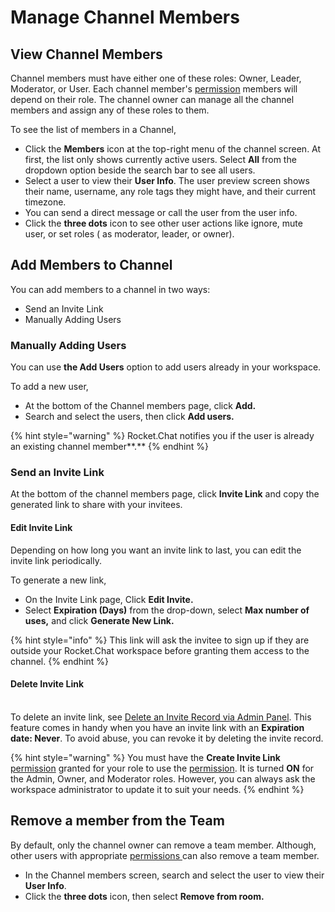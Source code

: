# Manage Channel Members

## View Channel Members

Channel members must have either one of these roles: Owner, Leader, Moderator, or User. Each channel member's [permission](../../../omnichannel/workspace-administration/permissions/) members will depend on their role. The channel owner can manage all the channel members and assign any of these roles to them.

To see the list of members in a Channel,

* Click the **Members** icon at the top-right menu of the channel screen. At first, the list only shows currently active users. Select **All** from the dropdown option beside the search bar to see all users.
* Select a user to view their **User Info**. The user preview screen shows their name, username, any role tags they might have, and their current timezone.
* You can send a direct message or call the user from the user info.
* Click the **three dots** icon to see other user actions like ignore, mute user, or set roles ( as moderator, leader, or owner).

## Add Members to Channel

You can add members to a channel in two ways:

* Send an Invite Link
* Manually Adding Users

### Manually Adding Users

You can use **the Add Users** option to add users already in your workspace.

To add a new user,

* At the bottom of the Channel members page, click **Add.**
* Search and select the users, then click **Add users.**

{% hint style="warning" %}
Rocket.Chat notifies you if the user is already an existing channel member\*\*.\*\*
{% endhint %}

### Send an Invite Link

At the bottom of the channel members page, click **Invite Link** and copy the generated link to share with your invitees.

#### Edit Invite Link

Depending on how long you want an invite link to last, you can edit the invite link periodically.

To generate a new link,

* On the Invite Link page, Click **Edit Invite.**
* Select **Expiration (Days)** from the drop-down, select **Max number of uses,** and click **Generate New Link.**

{% hint style="info" %}
This link will ask the invitee to sign up if they are outside your Rocket.Chat workspace before granting them access to the channel.
{% endhint %}

#### Delete Invite Link

\
To delete an invite link, see [Delete an Invite Record via Admin Panel](../../../omnichannel/workspace-administration/invites.md). This feature comes in handy when you have an invite link with an **Expiration date: Never**. To avoid abuse, you can revoke it by deleting the invite record.

{% hint style="warning" %}
You must have the **Create Invite Link** [permission](../../../omnichannel/workspace-administration/permissions/) granted for your role to use the [permission](../../../omnichannel/workspace-administration/permissions/). It is turned **ON** for the Admin, Owner, and Moderator roles. However, you can always ask the workspace administrator to update it to suit your needs.
{% endhint %}

## Remove a member from the Team

By default, only the channel owner can remove a team member. Although, other users with appropriate [permissions ](../../../omnichannel/workspace-administration/permissions/)can also remove a team member.

* In the Channel members screen, search and select the user to view their **User Info**.
* Click the **three dots** icon, then select **Remove from room.**
